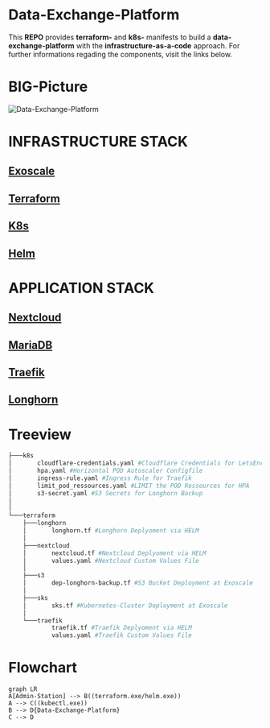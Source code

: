 # Data-Exchange-Platform

This **REPO** provides **terraform-** and **k8s-** manifests to build a **data-exchange-platform** with the **infrastructure-as-a-code** approach.
For further informations regading the components, visit the links below.

# BIG-Picture
![Data-Exchange-Platform](https://sos-at-vie-1.exo.io/dep-longhorn-backup/mt/PoC_public.jpg)


# INFRASTRUCTURE STACK

## [Exoscale](https://www.exoscale.com/)
## [Terraform](https://www.terraform.io/)
## [K8s](https://kubernetes.io/)
## [Helm](https://helm.sh/)
# APPLICATION STACK
## [Nextcloud](https://nextcloud.com/)
## [MariaDB](https://mariadb.org/)
## [Traefik](https://doc.traefik.io/traefik/providers/kubernetes-ingress/)
## [Longhorn](https://longhorn.io/)



# Treeview
```bash
├───k8s
│       cloudflare-credentials.yaml #Cloudflare Credentials for LetsEncryptCert for Traefik
│       hpa.yaml #Horizontal POD Autoscaler Configfile
│       ingress-rule.yaml #Ingress Rule for Traefik
│       limit_pod_ressources.yaml #LIMIT the POD Ressources for HPA
│       s3-secret.yaml #S3 Secrets for Longhorn Backup
│
│
└───terraform
    ├───longhorn
    │       longhorn.tf #Longhorn Deplyoment via HELM
    │
    ├───nextcloud
    │       nextcloud.tf #Nextcloud Deplyoment via HELM
    │       values.yaml #Nextcloud Custom Values File
    │
    ├───s3
    │       dep-longhorn-backup.tf #S3 Bucket Deployment at Exoscale
    │
    ├───sks
    │       sks.tf #Kubernetes-Cluster Deployment at Exoscale
    │
    └───traefik
            traefik.tf #Traefik Deplyoment via HELM
            values.yaml #Traefik Custom Values File
```
            
# Flowchart
```mermaid
graph LR
A[Admin-Station] --> B((terraform.exe/helm.exe))
A --> C((kubectl.exe))
B --> D{Data-Exchange-Platform}
C --> D
```
